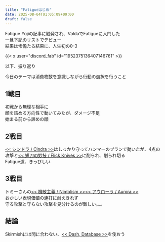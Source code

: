 ```yaml
---
title: "Fatigueはじめ"
date: 2025-08-04T01:05:09+09:00
draft: false
---
```


Fatigue Yojiの記事に触発され、ValdaでFatigueに入門した  
一旦下記のリストでデビュー  
結果は惨憺たる結果に、人生初の0-3

{{< x user="discord_fab" id="1952375136407146761" >}}

以下、振り返り

<!--more-->

今日のテーマは消費枚数を意識しながら行動の選択を行うこと

## 1戦目
初戦から無理な相手に  
顔を詰める方向性で動いてみたが、ダメージ不足  
始まる前から諦めの顔  

## 2戦目
[<< シンドラ / Cindra >>](https://cards.fabtcg.com/card/cindra/HNT055/)はしっかり守ってハンマーのプランで動いたが、4点の攻撃と[<< 短刀の妙技 / Flick Knives >>](https://cards.fabtcg.com/card/flick-knives/OUT139-RF/)に削られ、削られ切る  
Fatigue道、きっびしい

## 3戦目
トミーさんの[<< 機敏主義 / Nimblism >>](https://cards.fabtcg.com/card/nimblism-1/WTR218/)[<< アウローラ / Aurora >>](https://cards.fabtcg.com/card/aurora/ROS008/)  
おかしい表現価値の連打に耐えきれず  
守る攻撃と守らない攻撃を見分けるのが難しい。。。

## 結論
Skirmishには間に合わない、[<< Dash, Database >>](https://cards.fabtcg.com/card/dash-database/EVO002/)を使おう